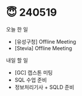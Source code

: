 # 😇 240519

오늘 한 일

* \[유성구청] Offline Meeting
* \[Stevia] Offline Meeting

내일 할 일

* \[GC] 캡스톤 미팅
* SQL 수업 준비
* 정보처리기사 + SQLD 준비
